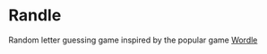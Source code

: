 # Randle
Random letter guessing game inspired by the popular game [Wordle](https://www.nytimes.com/games/wordle/index.html)
